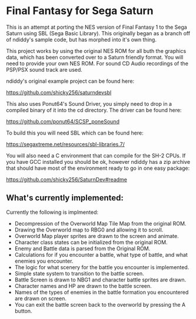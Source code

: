 # Final Fantasy for Sega Saturn
This is an attempt at porting the NES version of Final Fantasy 1 to the Sega Saturn using SBL (Sega Basic Library). This originally began as a branch off of ndiddy's sample code, but has morphed into it's own thing. 

This project works by using the original NES ROM for all buth the graphics data, which has been converted over to a Saturn friendly format. You will need to provide your own NES ROM. For sound CD Audio recordings of the PSP/PSX sound track are used.

ndiddy's original example project can be found here: 

https://github.com/shicky256/saturndevsbl

This also uses Ponut64's Sound Driver, you simply need to drop in a compiled binary of it into the cd directory. The driver can be found here:

https://github.com/ponut64/SCSP_poneSound

To build this you will need SBL which can be found here:

https://segaxtreme.net/resources/sbl-libraries.7/

You will also need a C environment that can compile for the SH-2 CPUs. If you have GCC installed you should be ok, however ndiddy has a zip archive that should have most of the environment ready to go in one easy package:

https://github.com/shicky256/SaturnDev#readme


## What's currently implemented:

Currently the following is implmented:

* Decompression of the Overworld Map Tile Map from the original ROM.
* Drawing the Overworld map to RBG0 and allowing it to scroll.
* Overworld Map player sprites are drawn to the screen and animate.
* Character class states can be initialized from the original ROM.
* Enemy and Battle data is parsed from the Original ROM.
* Calculations for if you encounter a battle, what type of battle, and what enemies you encounter.
* The logic for what scenery for the battle you encounter is implemented.
* Simple state system to transition to the battle screen.
* Battle Screen is drawn to NBG1 and character battle sprites are drawn.
* Character names and HP are drawn to the battle screen.
* Names of the types of enemies in the battle formation you encountered are drawn on screen.
* You can exit the battle screen back to the overworld by pressing the A button.

